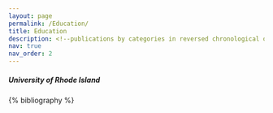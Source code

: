 ```yaml
---
layout: page
permalink: /Education/
title: Education
description: <!--publications by categories in reversed chronological order. generated by jekyll-scholar.-->
nav: true
nav_order: 2
---
```


##### University of Rhode Island 


<!-- _pages/publications.md -->
<div class="publications">

{% bibliography %}

</div>
